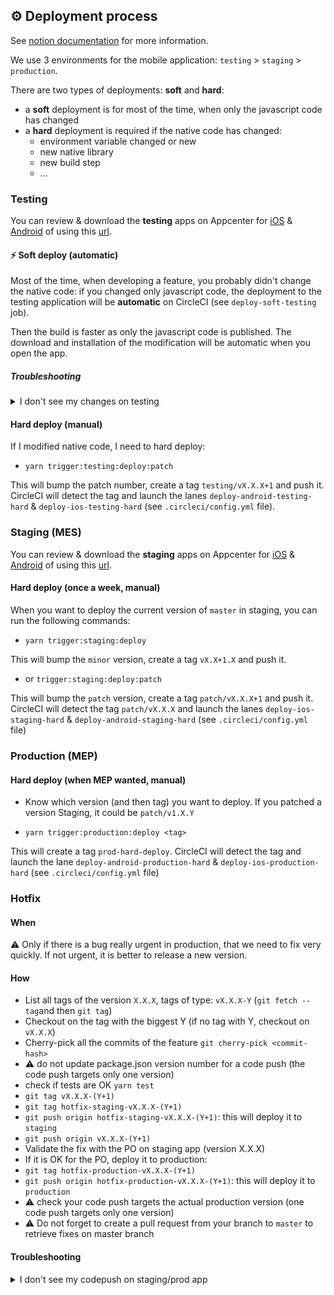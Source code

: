 ## ⚙️ Deployment process

See [notion documentation][1] for more information.

We use 3 environments for the mobile application: `testing` > `staging` > `production`.

There are two types of deployments: **soft** and **hard**:

- a **soft** deployment is for most of the time, when only the javascript code has changed
- a **hard** deployment is required if the native code has changed:
  - environment variable changed or new
  - new native library
  - new build step
  - ...

### Testing

You can review & download the **testing** apps on Appcenter for [iOS][2] & [Android][3] of using this [url][4].

#### ⚡️ Soft deploy (automatic)

Most of the time, when developing a feature, you probably didn't change the native code: if you changed only javascript code, the deployment to the testing application will be **automatic** on CircleCI (see `deploy-soft-testing` job).

Then the build is faster as only the javascript code is published. The download and installation of the modification will be automatic when you open the app.

##### Troubleshooting

<details>
  <summary>I don't see my changes on testing</summary>

If you don't see your changes, try to check if the codepush was correctly downloaded. To do so go to "CheatCodes", and click on the "check update" button.

3 possibilities:

- it displays "no update found": you are up to date
- it shows "New version available on AppCenter" you need to go to hyperurl.co/pc-testing
- it download the update and restart the app
</details>

#### Hard deploy (manual)

If I modified native code, I need to hard deploy:

- `yarn trigger:testing:deploy:patch`

This will bump the patch number, create a tag `testing/vX.X.X+1` and push it.
CircleCI will detect the tag and launch the lanes `deploy-android-testing-hard` & `deploy-ios-testing-hard` (see `.circleci/config.yml` file).

### Staging (MES)

You can review & download the **staging** apps on Appcenter for [iOS][5] & [Android][6] of using this [url][7].

#### Hard deploy (once a week, manual)

When you want to deploy the current version of `master` in staging, you can run the following commands:

- `yarn trigger:staging:deploy`

This will bump the `minor` version, create a tag `vX.X+1.X` and push it.

- or `trigger:staging:deploy:patch`

This will bump the `patch` version, create a tag `patch/vX.X.X+1` and push it.
CircleCI will detect the tag `patch/vX.X.X` and launch the lanes `deploy-ios-staging-hard` & `deploy-android-staging-hard` (see `.circleci/config.yml` file)

### Production (MEP)

#### Hard deploy (when MEP wanted, manual)

- Know which version (and then tag) you want to deploy. If you patched a version Staging, it could be `patch/v1.X.Y`

- `yarn trigger:production:deploy <tag>`

This will create a tag `prod-hard-deploy`. CircleCI will detect the tag and launch the lane `deploy-android-production-hard` & `deploy-ios-production-hard` (see `.circleci/config.yml` file)

### Hotfix

#### When

⚠️ Only if there is a bug really urgent in production, that we need to fix very quickly.
If not urgent, it is better to release a new version.

#### How

- List all tags of the version `X.X.X`, tags of type: `vX.X.X-Y` (`git fetch --tag`and then `git tag`)
- Checkout on the tag with the biggest Y (if no tag with Y, checkout on `vX.X.X`)
- Cherry-pick all the commits of the feature `git cherry-pick <commit-hash>`
- ⚠️ do not update package.json version number for a code push (the code push targets only one version)
- check if tests are OK `yarn test`
- `git tag vX.X.X-(Y+1)`
- `git tag hotfix-staging-vX.X.X-(Y+1)`
- `git push origin hotfix-staging-vX.X.X-(Y+1)`: this will deploy it to `staging`
- `git push origin vX.X.X-(Y+1)`
- Validate the fix with the PO on staging app (version X.X.X)
- If it is OK for the PO, deploy it to production:
- `git tag hotfix-production-vX.X.X-(Y+1)`
- `git push origin hotfix-production-vX.X.X-(Y+1)`: this will deploy it to `production`
- ⚠️ check your code push targets the actual production version (one code push targets only one version)
- ⚠️ Do not forget to create a pull request from your branch to `master` to retrieve fixes on master branch

#### Troubleshooting

<details>
  <summary>I don't see my codepush on staging/prod app</summary>
  
Check if you can find it on AppCenter. Example for [staging iOS][8].

![img](./CodePushOnAppCenter.png)

</details>

[1]: https://www.notion.so/passcultureapp/Processus-d-ploiement-MES-MEP-App-Native-bc75cbf31d6146ee88c8c031eb14b655
[2]: https://appcenter.ms/orgs/pass-Culture/apps/passculture-testing-ios
[3]: https://appcenter.ms/orgs/pass-Culture/apps/passculture-testing-android
[4]: hyperurl.co/pc-testing
[5]: https://appcenter.ms/orgs/pass-Culture/apps/passculture-staging-ios
[6]: https://appcenter.ms/orgs/pass-Culture/apps/passculture-staging-android
[7]: hyperurl.co/pc-staging
[8]: https://appcenter.ms/orgs/pass-Culture/apps/PassCulture-staging-ios/distribute/code-push
